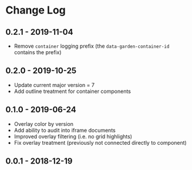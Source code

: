 # Change Log

## 0.2.1 - 2019-11-04

- Remove `container` logging prefix (the `data-garden-container-id` contains
  the prefix)

## 0.2.0 - 2019-10-25

- Update current major version = 7
- Add outline treatment for container components

## 0.1.0 - 2019-06-24

- Overlay color by version
- Add ability to audit into iframe documents
- Improved overlay filtering (i.e. no grid highlights)
- Fix overlay treatment (previously not connected directly to component)

## 0.0.1 - 2018-12-19
